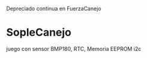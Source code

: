 Depreciado continua en FuerzaCanejo

# SopleCanejo
juego con sensor BMP180, RTC, Memoria EEPROM i2c
